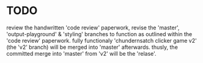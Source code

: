 # TODO

review the handwritten 'code review' paperwork,
revise the 'master', 'output-playground' & 'styling' branches
to function as outlined within the 'code review' paperwork.
fully functionaly 'chundernsatch clicker game v2' (the 'v2' branch)
will be merged into 'master' afterwards.
thusly, the committed merge into 'master' from 'v2' will be the 'relase'.